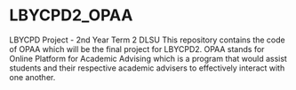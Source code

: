 # LBYCPD2_OPAA
LBYCPD Project - 2nd Year Term 2 DLSU
This repository contains the code of OPAA which will be the final project for LBYCPD2. 
OPAA stands for Online Platform for Academic Advising which is a program that would assist students and 
their respective academic advisers to effectively interact with one another.
